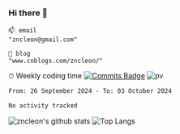 ### Hi there 👋
```
📫 email
"zncleon@gmail.com"

🌱 blog
"www.cnblogs.com/zncleon/"
```

⏱ Weekly coding time
[![Commits Badge](https://badges.pufler.dev/commits/weekly/zncleon)](https://badges.pufler.dev)
![pv](https://pageview.vercel.app/?github_user=zncleon)

<!--START_SECTION:waka-->

```txt
From: 26 September 2024 - To: 03 October 2024

No activity tracked
```

<!--END_SECTION:waka-->

![zncleon's github stats](https://github-readme-stats-psi-two-44.vercel.app/api?username=zncleon&show_icons=true&line_height=24&count_private=true&theme=vue)
![Top Langs](https://github-readme-stats-psi-two-44.vercel.app/api/top-langs/?username=zncleon&layout=compact&langs_count=8&theme=vue)
